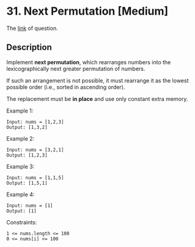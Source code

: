 # 31. Next Permutation [Medium]

The [link](https://leetcode.com/problems/next-permutation/) of question.

## Description

Implement **next permutation**, which rearranges numbers into the lexicographically next greater permutation of numbers.

If such an arrangement is not possible, it must rearrange it as the lowest possible order (i.e., sorted in ascending order).

The replacement must be **in place** and use only constant extra memory.


Example 1:
```
Input: nums = [1,2,3]
Output: [1,3,2]
```

Example 2:
```
Input: nums = [3,2,1]
Output: [1,2,3]
```

Example 3:
```
Input: nums = [1,1,5]
Output: [1,5,1]
```

Example 4:
```
Input: nums = [1]
Output: [1]
```

Constraints:
```
1 <= nums.length <= 100
0 <= nums[i] <= 100
```
